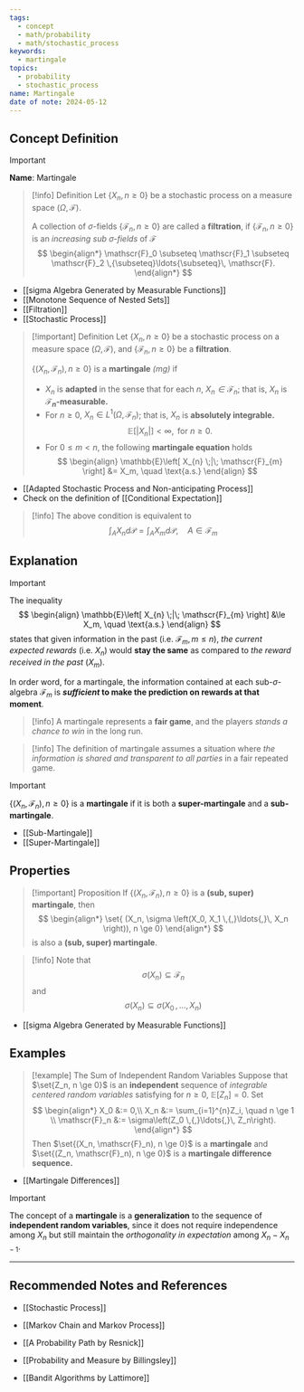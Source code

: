 ```yaml
---
tags:
  - concept
  - math/probability
  - math/stochastic_process
keywords:
  - martingale
topics:
  - probability
  - stochastic_process
name: Martingale
date of note: 2024-05-12
---
```


## Concept Definition

>[!important]
>**Name**:  Martingale


>[!info] Definition
>Let $\{X_n, n \ge 0\}$ be a stochastic process on a measure space $(\Omega, \mathscr{F})$.
>
>A collection of $\sigma$-fields $\{\mathscr{F}_n, n \ge 0\}$ are called a **filtration**, if $\{\mathscr{F}_n, n \ge 0\}$ is an *increasing sub $\sigma$-fields* of $\mathscr{F}$
>$$
> \begin{align*}
> \mathscr{F}_0 \subseteq \mathscr{F}_1 \subseteq \mathscr{F}_2  \,{\subseteq}\ldots{\subseteq}\, \mathscr{F}.
> \end{align*}
>$$  

- [[sigma Algebra Generated by Measurable Functions]]
- [[Monotone Sequence of Nested Sets]]
- [[Filtration]]
- [[Stochastic Process]]


>[!important] Definition
>Let $\{X_n, n \ge 0\}$ be a stochastic process on a measure space $(\Omega, \mathscr{F})$, and $\{\mathscr{F}_n, n \ge 0\}$ be a **filtration**.
>
>$\{ (X_n, \mathscr{F}_n),  n \ge 0\}$ is a **martingale** *(mg)* if
> 
> -  $X_n$ is **adapted** in the sense that for each $n$, *$X_n \in \mathscr{F}_n$*;  that is, $X_n$ is **$\mathscr{F}_n$-measurable.**
> -  For $n \ge 0$, $X_n \in L^1(\Omega, \mathscr{F}_{n})$; that is, $X_{n}$ is **absolutely integrable.** 
>   $$\mathbb{E}\left[ \lvert X_{n} \rvert  \right] < \infty, \text{ for } n \ge 0.$$
> - For $0 \le m < n$, the following **martingale equation** holds
> $$
> \begin{align}
> \mathbb{E}\left[ X_{n} \;|\; \mathscr{F}_{m} \right] &= X_m, \quad \text{a.s.} 
> \end{align}
> $$

- [[Adapted Stochastic Process and Non-anticipating Process]]
- Check on the definition of [[Conditional Expectation]]

>[!info]
>The above condition is equivalent to
>$$
>\int_{A} X_{n}d\mathcal{P} = \int_{A} X_{m} d\mathcal{P}, \quad A \in \mathscr{F}_{m}
>$$


## Explanation


>[!important]
>The inequality
>$$
> \begin{align}
> \mathbb{E}\left[ X_{n} \;|\; \mathscr{F}_{m} \right] &\le X_m, \quad \text{a.s.} 
> \end{align}
> $$
> states that given information in the past (i.e. $\mathscr{F}_{m}, m \le n$), *the current expected rewards* (i.e. $X_{n}$) would **stay the same** as compared to *the reward received in the past* ($X_{m}$).
> 
>In order word, for a martingale, the information contained at each sub-$\sigma$-algebra $\mathscr{F}_{m}$ is **_sufficient_ to make the prediction on rewards at that moment**. 

>[!info]
>A martingale represents a **fair game**, and the players *stands a chance to win* in the long run.

>[!info]
>The definition of martingale assumes a situation where *the information is shared and transparent to all parties* in a fair repeated game. 


>[!important]
>$\{ (X_n, \mathscr{F}_n),  n \ge 0\}$ is a **martingale** if it is both a **super-martingale** and a **sub-martingale**.

- [[Sub-Martingale]]
- [[Super-Martingale]]


## Properties

>[!important] Proposition
>If  $\{ (X_n, \mathscr{F}_n),  n \ge 0\}$ is a **(sub, super) martingale**, then 
>$$
> \begin{align*}
> \set{ (X_n, \sigma \left(X_0, X_1 \,{,}\ldots{,}\, X_n \right)),  n \ge 0}
> \end{align*} 
>$$ 
>is also a **(sub, super) martingale**.

>[!info]
>Note that $$\sigma(X_{n}) \subseteq \mathscr{F}_{n} $$ and $$\sigma(X_{n}) \subseteq \sigma\left(X_{0} \,{,}\ldots{,}\, X_{n}\right)$$

- [[sigma Algebra Generated by Measurable Functions]]


## Examples

>[!example] The Sum of Independent Random Variables
>Suppose that $\set{Z_n, n \ge 0}$ is an **independent** sequence of *integrable centered random variables* satisfying for $n \ge 0$,  $\mathbb{E}[Z_n] = 0$.  Set
>$$
> \begin{align*}
> X_0 &:= 0,\\
> X_n &:= \sum_{i=1}^{n}Z_i, \quad n \ge 1 \\
> \mathscr{F}_n &:= \sigma\left(Z_0 \,{,}\ldots{,}\, Z_n\right).
> \end{align*} 
>$$ 
> Then $\set{(X_n, \mathscr{F}_n), n \ge 0}$ is a **martingale** and $\set{(Z_n, \mathscr{F}_n), n \ge 0}$ is a **martingale difference sequence.**
> 

- [[Martingale Differences]]

>[!important]
>The concept of a **martingale** is a **generalization** to the sequence of **independent random variables**, since it does not require independence among $X_{n}$ but still maintain the *orthogonality in expectation* among $X_{n} - X_{n-1}$.





-----------
##  Recommended Notes and References

- [[Stochastic Process]]
- [[Markov Chain and Markov Process]]

- [[A Probability Path by Resnick]]
- [[Probability and Measure by Billingsley]]
- [[Bandit Algorithms by Lattimore]]